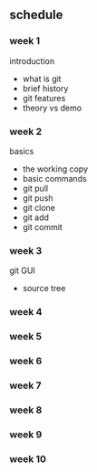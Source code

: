 ## schedule

### week 1
introduction
- what is git
- brief history
- git features
- theory vs demo 

### week 2
basics
- the working copy 
- basic commands 
- git pull
- git push
- git clone 
- git add
- git commit 

### week 3
git GUI
- source tree

### week 4

### week 5

### week 6

### week 7

### week 8

### week 9

### week 10


